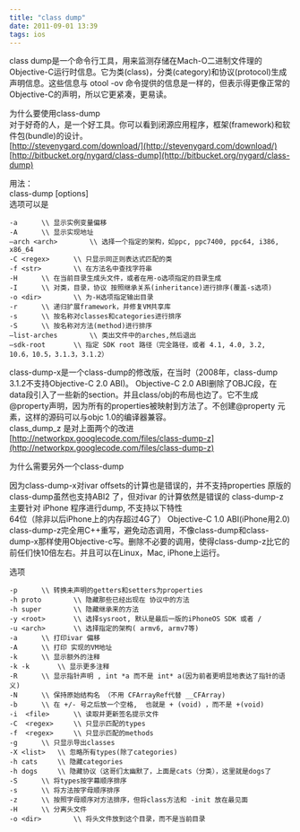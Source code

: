 ```yaml
---
title: "class dump"
date: 2011-09-01 13:39
tags: ios
---
```


class dump是一个命令行工具，用来监测存储在Mach-O二进制文件理的Objective-C运行时信息。它为类(class)，分类(category)和协议(protocol)生成声明信息。这些信息与 otool -ov 命令提供的信息是一样的，但表示得更像正常的Objective-C的声明，所以它更紧凑，更易读。
<!-- more -->

为什么要使用class-dump  
对于好奇的人，是一个好工具。你可以看到闭源应用程序，框架(framework)和软件包(bundle)的设计。  
[http://stevenygard.com/download/](http://stevenygard.com/download/)  
[http://bitbucket.org/nygard/class-dump](http://bitbucket.org/nygard/class-dump)

用法：  
class-dump [options]  
选项可以是  
```
-a		\\ 显示实例变量偏移
-A		\\ 显示实现地址
–arch <arch>		\\ 选择一个指定的架构，如ppc, ppc7400, ppc64, i386, x86_64
-C <regex>		\\ 只显示同正则表达式匹配的类
-f <str>		\\ 在方法名中查找字符串
-H		\\ 在当前目录生成头文件，或者在用-o选项指定的目录生成
-I		\\ 对类，目录，协议 按照继承关系(inheritance)进行排序(覆盖-s选项)
-o <dir>		\\ 为-H选项指定输出目录
-r		\\ 递归扩展framework，并修复VM共享库
-s		\\ 按名称对classes和categories进行排序
-S		\\ 按名称对方法(method)进行排序
–list-arches		\\ 类出文件中的arches,然后退出
–sdk-root		\\ 指定 SDK root 路径（完全路径，或者 4.1, 4.0, 3.2, 10.6，10.5，3.1.3，3.1.2）
```

class-dump-x是一个class-dump的修改版，在当时（2008年，class-dump 3.1.2不支持Objective-C 2.0 ABI)。 Objective-C 2.0 ABI删除了OBJC段，在data段引入了一些新的section。并且class/obj的布局也边了。它不生成@property声明，因为所有的properties被映射到方法了。不创建@property 元素，这样的源码可以与objc 1.0的编译器兼容。  
class_dump_z 是对上面两个的改进  
[http://networkpx.googlecode.com/files/class-dump-z](http://networkpx.googlecode.com/files/class-dump-z)

为什么需要另外一个class-dump

因为class-dump-x对ivar offsets的计算也是错误的，并不支持properties
原版的class-dump虽然也支持ABI2 了，但对ivar 的计算依然是错误的
class-dump-z 主要针对 iPhone 程序进行dump, 不支持以下特性  
64位（除非以后iPhone上的内存超过4G了）
Objective-C 1.0 ABI(iPhone用2.0)  
class-dump-z完全用C++重写，避免动态调用，不像class-dump和class-dump-x那样使用Objective-c写。删除不必要的调用，使得class-dump-z比它的前任们快10倍左右。并且可以在Linux，Mac, iPhone上运行。

选项
```
-p		\\ 转换未声明的getters和setters为properties 
-h proto		\\ 隐藏那些已经出现在 协议中的方法
-h super		\\ 隐藏继承来的方法
-y <root>		\\ 选择sysroot, 默认是最后一版的iPhoneOS SDK 或者 /
-u <arch>		\\ 选择指定的架构( armv6, armv7等)
-a		\\ 打印ivar 偏移
-A		\\ 打印 实现的VM地址
-k		\\ 显示额外的注释
-k -k		\\ 显示更多注释
-R		\\ 显示指针声明 , int *a 而不是 int* a(因为前者更明显地表达了指针的语义)
-N		\\ 保持原始结构名 （不用 CFArrayRef代替 __CFArray)
-b		\\ 在 +/- 号之后放一个空格,  也就是 + (void) ，而不是 +(void)
-i  <file>		\\ 读取并更新签名提示文件
-C  <regex>		\\ 只显示匹配的types
-f  <regex> 	\\ 只显示匹配的methods
-g		\\ 只显示导出classes
-X <list>	\\ 忽略所有types(除了categories)
-h cats		\\ 隐藏categories
-h dogs		\\ 隐藏协议（这哥们太幽默了，上面是cats（分类），这里就是dogs了
-S		\\ 将types按字幕顺序排序
-s		\\ 将方法按字母顺序排序
-z		\\ 按照字母顺序对方法排序，但将class方法和 -init 放在最见面
-H		\\ 分离头文件
-o <dir>		\\ 将头文件放到这个目录，而不是当前目录
```
